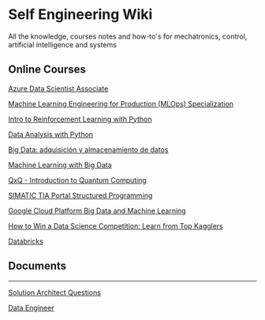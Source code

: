 # Self Engineering Wiki

All the knowledge, courses notes and how-to's for mechatronics, control, artificial intelligence and systems

## Online Courses

[Azure Data Scientist Associate](Self%20Engineering%20Wiki/Azure%20Data%20Scientist%20Associate.md)

[Machine Learning Engineering for Production (MLOps) Specialization](Self%20Engineering%20Wiki/Machine%20Learning%20Engineering%20for%20Production%20(MLOps)/Introduction%20to%20Machine%20Learning%20in%20Production%20(MLOps).md)

[Intro to Reinforcement Learning with Python](Self%20Engineering%20Wiki/Intro%20to%20Reinforcement%20Learning%20with%20Python.md)

[Data Analysis with Python](Self%20Engineering%20Wiki/Data%20Analysis%20with%20Python.md)

[Big Data: adquisición y almacenamiento de datos](Self%20Engineering%20Wiki/Big%20Data%20adquisicio%CC%81n%20y%20almacenamiento%20de%20datos.md)

[Machine Learning with Big Data](Self%20Engineering%20Wiki/Machine%20Learning%20with%20Big%20Data.md)

[QxQ - Introduction to Quantum Computing](Self%20Engineering%20Wiki/QxQ%20-%20Introduction%20to%20Quantum%20Computing.md)

[SIMATIC TIA  Portal Structured Programming](Self%20Engineering%20Wiki/SIMATIC%20TIA%20Portal%20Structured%20Programming.md)

[Google Cloud Platform Big Data and Machine Learning](Self%20Engineering%20Wiki/Google%20Cloud%20Platform%20Big%20Data%20and%20Machine%20Learnin.md)

[How to Win a Data Science Competition: Learn from Top Kagglers](Self%20Engineering%20Wiki/How%20to%20Win%20a%20Data%20Science%20Competition%20Learn%20from%20T.md)

[Databricks](Self%20Engineering%20Wiki/Databricks.md)

## Documents

---

[Solution Architect Questions](Self%20Engineering%20Wiki/Solution%20Architect%20Questions.md)

[Data Engineer](Self%20Engineering%20Wiki/Data%20Engineer.md)